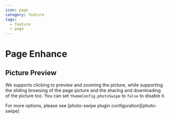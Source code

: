 ```yaml
---
icon: page
category: feature
tags:
  - feature
  - page
---
```


# Page Enhance

## Picture Preview

We supports clicking to preview and zooming the picture, while supporting the sliding browsing of the page picture and the sharing and downloading of the picture too. You can set `themeConfig.photoSwipe` to `false` to disable it.

For more options, please see [photo-swipe plugin configuration][photo-swipe]
